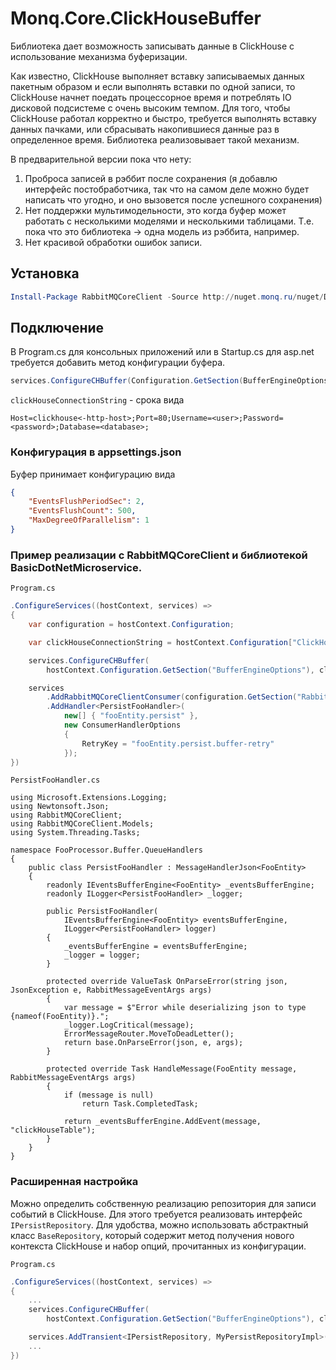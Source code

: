 # Monq.Core.ClickHouseBuffer

Библиотека дает возможность записывать данные в ClickHouse с использование механизма буферизации.

Как известно, ClickHouse выполняет вставку записываемых данных пакетным образом и если выполнять вставки по одной записи,
то ClickHouse начнет поедать процессорное время и потреблять IO дисковой подсистеме с очень высоким темпом. 
Для того, чтобы ClickHouse работал корректно и быстро, требуется выполнять вставку данных пачками, или сбрасывать накопившиеся данные
раз в определенное время. Библиотека реализовывает такой механизм.

В предварительной версии пока что нету:

1. Проброса записей в рэббит после сохранения (я добавлю интерфейс постобработчика, так что на самом деле можно будет написать что угодно, и оно вызовется после успешного сохранения)
2. Нет поддержки мультимодельности, это когда буфер может работать с несколькими моделями и несколькими таблицами. Т.е. пока что это библиотека -> одна модель из рэббита, например.
3. Нет красивой обработки ошибок записи.

## Установка

```powershell
Install-Package RabbitMQCoreClient -Source http://nuget.monq.ru/nuget/Default
```

## Подключение

В Program.cs для консольных приложений или в Startup.cs для asp.net требуется добавить метод конфигурации буфера.

```csharp
services.ConfigureCHBuffer(Configuration.GetSection(BufferEngineOptions), clickHouseConnectionString);
```

`clickHouseConnectionString` - срока вида

```
Host=clickhouse<-http-host>;Port=80;Username=<user>;Password=<password>;Database=<database>;
```

### Конфигурация в appsettings.json

Буфер принимает конфигурацию вида

```json
{
	"EventsFlushPeriodSec": 2,
	"EventsFlushCount": 500,
	"MaxDegreeOfParallelism": 1
}
```

### Пример реализации с RabbitMQCoreClient и библиотекой BasicDotNetMicroservice.

`Program.cs`

```csharp
.ConfigureServices((hostContext, services) =>
{
    var configuration = hostContext.Configuration;

    var clickHouseConnectionString = hostContext.Configuration["ClickHouseConnectionString"];

    services.ConfigureCHBuffer(
        hostContext.Configuration.GetSection("BufferEngineOptions"), clickHouseConnectionString);

    services
        .AddRabbitMQCoreClientConsumer(configuration.GetSection("RabbitMq"))
        .AddHandler<PersistFooHandler>(
            new[] { "fooEntity.persist" },
            new ConsumerHandlerOptions
            {
                RetryKey = "fooEntity.persist.buffer-retry"
            });
})
```

`PersistFooHandler.cs`

```
using Microsoft.Extensions.Logging;
using Newtonsoft.Json;
using RabbitMQCoreClient;
using RabbitMQCoreClient.Models;
using System.Threading.Tasks;

namespace FooProcessor.Buffer.QueueHandlers
{
    public class PersistFooHandler : MessageHandlerJson<FooEntity>
    {
        readonly IEventsBufferEngine<FooEntity> _eventsBufferEngine;
        readonly ILogger<PersistFooHandler> _logger;

        public PersistFooHandler(
            IEventsBufferEngine<FooEntity> eventsBufferEngine,
            ILogger<PersistFooHandler> logger)
        {
            _eventsBufferEngine = eventsBufferEngine;
            _logger = logger;
        }

        protected override ValueTask OnParseError(string json, JsonException e, RabbitMessageEventArgs args)
        {
            var message = $"Error while deserializing json to type {nameof(FooEntity)}.";
            _logger.LogCritical(message);
            ErrorMessageRouter.MoveToDeadLetter();
            return base.OnParseError(json, e, args);
        }

        protected override Task HandleMessage(FooEntity message, RabbitMessageEventArgs args)
        {
            if (message is null)
                return Task.CompletedTask;

            return _eventsBufferEngine.AddEvent(message, "clickHouseTable");
        }
    }
}
```

### Расширенная настройка

Можно определить собственную реализацию репозитория для записи событий в ClickHouse. 
Для этого требуется реализовать интерфейс `IPersistRepository`. Для удобства, можно использовать абстрактный класс `BaseRepository`,
который содержит метод получения нового контекста ClickHouse и набор опций, прочитанных из конфигурации.

`Program.cs`

```csharp
.ConfigureServices((hostContext, services) =>
{
    ...
    services.ConfigureCHBuffer(
        hostContext.Configuration.GetSection("BufferEngineOptions"), clickHouseConnectionString);

    services.AddTransient<IPersistRepository, MyPersistRepositoryImpl>();
    ...
})
```